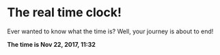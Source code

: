 # The real time clock!

Ever wanted to know what the time is? Well, your journey is about to end!

**The time is Nov 22, 2017, 11:32**